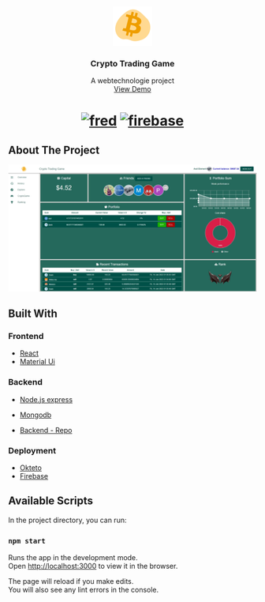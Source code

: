 <!-- PROJECT LOGO -->
<br />
<div align="center">
  <a href="https://github.com/othneildrew/Best-README-Template">
    <img src="assets/logo.gif" alt="Logo" width="80" height="80">
  </a>

  <h3 align="center">Crypto Trading Game</h3>

  <p align="center">
    A webtechnologie project 
    <br />
    <a href="https://crypto-game-wt.web.app/">View Demo</a>
  </p>
</div>

<h1 align="center">
  <a href=""><img src="https://github.com/PogChampisAlreadyTaken/wt-frontend/actions/workflows/react-build.yml/badge.svg" alt="fred" width="100"></a>
   <a href=""><img src="https://github.com/PogChampisAlreadyTaken/wt-frontend/actions/workflows/firebase-hosting-pull-request.yml/badge.svg" alt="firebase" width="268"></a>
</h1>


## About The Project

<p align="center">
  <img src="assets/page.jpeg" />
</p>

## Built With

### Frontend

* [React](https://reactjs.org/)
* [Material Ui](https://mui.com/)

### Backend 

* [Node.js express](https://expressjs.com/)
* [Mongodb](https://www.mongodb.com/)

* [Backend - Repo](https://github.com/PogChampisAlreadyTaken/wt-backend)

### Deployment 

* [Okteto](https://okteto.com/)
* [Firebase](https://firebase.google.com/)

## Available Scripts

In the project directory, you can run:

### `npm start`

Runs the app in the development mode.\
Open [http://localhost:3000](http://localhost:3000) to view it in the browser.

The page will reload if you make edits.\
You will also see any lint errors in the console.
